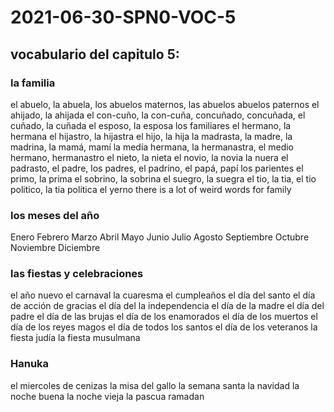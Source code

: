 # 2021-06-30-SPN0-VOC-5

## vocabulario del capitulo 5:

### la familia
el abuelo, la abuela, los abuelos maternos, las abuelos abuelos paternos
el ahijado, la ahijada
el con-cuño, la con-cuña, concuñado, concuñada, el cuñado, la cuñada
el esposo, la esposa
los familiares
el hermano, la hermana
el hijastro, la hijastra
el hijo, la hija
la madrasta, la madre, la madrina, la mamá, mamí
la medía hermana, la hermanastra, el medio hermano, hermanastro
el nieto, la nieta
el novio, la novia
la nuera
el padrasto, el padre, los padres, el padrino, el papá, papí
los parientes
el primo, la prima
el sobrino, la sobrina
el suegro, la suegra
el tio, la tia, el tio politico, la tia politica
el yerno
there is a lot of weird words for family

### los meses del año
Enero
Febrero
Marzo
Abril
Mayo
Junio
Julio
Agosto
Septiembre
Octubre
Noviembre
Diciembre

### las fiestas y celebraciones
el año nuevo
el carnaval
la cuaresma 
el cumpleaños
el día del santo 
el día de acción de gracias
el día del la independencia 
el día de la madre
el día del  padre
el día de las brujas
el día de los enamorados
el día de los muertos 
el día de los reyes magos
el día de todos los santos
el día de los veteranos
la fiesta judía
la fiesta musulmana

### Hanuka
el miercoles de cenizas
la misa del gallo
la semana santa
la navidad
la noche buena 
la noche vieja
la pascua 
ramadan